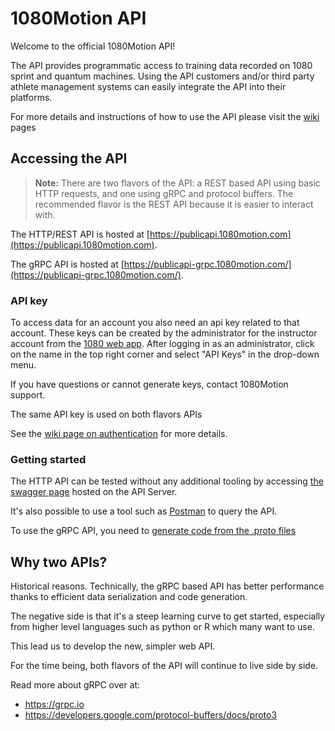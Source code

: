 # 1080Motion API

Welcome to the official 1080Motion API! 

The API provides programmatic access to training data recorded on 1080 sprint and quantum machines. 
Using the API customers and/or third party athlete management systems can easily integrate the API into their platforms.

For more details and instructions of how to use the API please visit the [wiki](https://github.com/1080Motion/API/wiki) pages

## Accessing the API

> **Note:** There are two flavors of the API: a REST based API using basic HTTP requests, and one using gRPC and protocol buffers. 
> The recommended flavor is the REST API because it is easier to interact with. 

The HTTP/REST API is hosted at [https://publicapi.1080motion.com](https://publicapi.1080motion.com).

The gRPC API is hosted at [https://publicapi-grpc.1080motion.com/](https://publicapi-grpc.1080motion.com/).

### API key
To access data for an account you also need an api key related to that account. These keys can be created
by the administrator for the instructor account from the [1080 web app](https://webapp.1080motion.com). 
After logging in as an administrator, click on the name in the top right corner and select "API Keys" in the drop-down menu.

If you have questions or cannot generate keys, contact 1080Motion support.

The same API key is used on both flavors APIs

See the [wiki page on authentication](https://github.com/1080Motion/API/wiki/Authentication) for more details.

### Getting started

The HTTP API can be tested without any additional tooling by 
accessing [the swagger page](https://publicapi.1080motion.com/swagger/index.html) hosted on the API Server.

It's also possible to use a tool such as [Postman](https://www.postman.com/) to query the API.

To use the gRPC API, you need to [generate code from the .proto files](https://github.com/1080Motion/API/wiki/Client-code-generation-(grpc))

## Why two APIs?

Historical reasons. Technically, the gRPC based API has better performance thanks to efficient data serialization and
code generation.

The negative side is that it's a steep learning curve to get started, especially from higher level languages such as 
python or R which many want to use.

This lead us to develop the new, simpler web API.

For the time being, both flavors of the API will continue to live side by side.

Read more about gRPC over at: 
- https://grpc.io
- https://developers.google.com/protocol-buffers/docs/proto3

